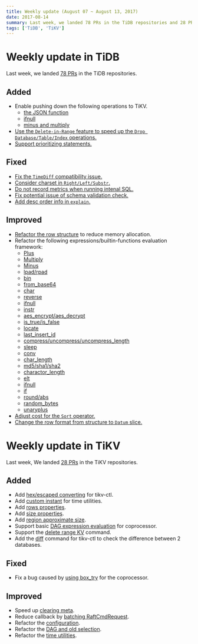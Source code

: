 ```yaml
---
title: Weekly update (August 07 ~ August 13, 2017)
date: 2017-08-14
summary: Last week, we landed 78 PRs in the TiDB repositories and 28 PRs in the TiKV repositories.
tags: ['TiDB', 'TiKV']
---
```


# Weekly update in TiDB

Last week, we landed [78 PRs](https://github.com/pingcap/tidb/pulls?utf8=%E2%9C%93&q=is%3Apr%20is%3Amerged%20merged%3A2017-08-07..2017-08-13%20) in the TiDB repositories.

## Added
* Enable pushing down the following operations to TiKV.
	- [the JSON function](https://github.com/pingcap/tidb/pull/3793)
	- [ifnull](https://github.com/pingcap/tidb/pull/4126)
	- [minus and multiply](https://github.com/pingcap/tidb/pull/4151)
* [Use the `Delete-in-Range` feature to speed up the `Drop Database/Table/Index` operations.](https://github.com/pingcap/tidb/pull/3993)
* [Support prioritizing statements.](https://github.com/pingcap/tidb/pull/4119)

## Fixed
* [Fix the `TimeDiff` compatibility issue.](https://github.com/pingcap/tidb/pull/4018)
* [Consider charset in `Right/Left/Substr`.](https://github.com/pingcap/tidb/pull/4033)
* [Do not record metrics when running intenal SQL.](https://github.com/pingcap/tidb/pull/4064)
* [Fix potential issue of schema validation check.](https://github.com/pingcap/tidb/pull/4073)
* [Add desc order info in `explain`.](https://github.com/pingcap/tidb/pull/4108)

## Improved
* [Refactor the row structure](https://github.com/pingcap/tidb/pull/3758) to reduce memory allocation.
* Refactor the following expressions/builtin-functions evaluation framework:
  - [Plus](https://github.com/pingcap/tidb/pull/3858)
  - [Multiply](https://github.com/pingcap/tidb/pull/4118)
  - [Minus](https://github.com/pingcap/tidb/pullt/4077)
  - [lpad/rpad](https://github.com/pingcap/tidb/pull/4036)
  - [bin](https://github.com/pingcap/tidb/pull/4039)
  - [from_base64](https://github.com/pingcap/tidb/pull/4040)
  - [char](https://github.com/pingcap/tidb/pull/4041)
  - [reverse](https://github.com/pingcap/tidb/pull/4042)
  - [ifnull](https://github.com/pingcap/tidb/pull/4050)
  - [instr](https://github.com/pingcap/tidb/pull/4052)
  - [aes_encrypt/aes_decrypt](https://github.com/pingcap/tidb/pull/4085)
  - [is_true/is_false](https://github.com/pingcap/tidb/pull/4086)
  - [locate](https://github.com/pingcap/tidb/pull/4088)
  - [last_insert_id](https://github.com/pingcap/tidb/pull/4093)
  - [compress/uncompress/uncompress_length](https://github.com/pingcap/tidb/pull/4095)
  - [sleep](https://github.com/pingcap/tidb/pull/4096)
  - [conv](https://github.com/pingcap/tidb/pull/4100)
  - [char_length](https://github.com/pingcap/tidb/pull/4105)
  - [md5/sha1/sha2](https://github.com/pingcap/tidb/pull/4109)
  - [charactor_length](https://github.com/pingcap/tidb/pull/4113)
  - [elt](https://github.com/pingcap/tidb/pull/4124)
  - [ifnull](https://github.com/pingcap/tidb/pull/4127)
  - [if](https://github.com/pingcap/tidb/pull/4137)
  - [round/abs](https://github.com/pingcap/tidb/pull/4146)
  - [random_bytes](https://github.com/pingcap/tidb/pull/4148)
  - [unaryplus](https://github.com/pingcap/tidb/pull/4152)
* [Adjust cost for the `Sort` operator.](https://github.com/pingcap/tidb/pull/4070)
* [Change the row format from structure to `Datum` slice.](https://github.com/pingcap/tidb/pull/4072)

# Weekly update in TiKV

Last week, We landed [28 PRs](https://github.com/search?utf8=%E2%9C%93&q=repo%3Apingcap%2Ftikv+repo%3Apingcap%2Fpd+is%3Apr+is%3Amerged+merged%3A2017-08-06..2017-08-12&type=Issues) in the TiKV repositories.

## Added

* Add [hex/escaped converting](https://github.com/pingcap/tikv/pull/2143) for tikv-ctl.
* Add [custom instant](https://github.com/pingcap/tikv/pull/2139) for time utilities.
* Add [rows properties](https://github.com/pingcap/tikv/pull/2136).
* Add [size properties](https://github.com/pingcap/tikv/pull/2097).
* Add [region approximate size](https://github.com/pingcap/tikv/pull/2132).
* Support basic [DAG expression evaluation](https://github.com/pingcap/tikv/pull/2133) for coprocessor.
* Support the [delete range KV](https://github.com/pingcap/tikv/pull/1983) command.
* Add the [diff](https://github.com/pingcap/tikv/pull/2126) command for tikv-ctl to check the difference between 2 databases.

## Fixed

* Fix a bug caused by [using box_try](https://github.com/pingcap/tikv/pull/2131) for the coprocessor.

## Improved

* Speed up [clearing meta](https://github.com/pingcap/tikv/pull/2095).
* Reduce callback by [batching RaftCmdRequest](https://github.com/pingcap/tikv/pull/2107).
* Refactor the [configuration](https://github.com/pingcap/tikv/pull/2116).
* Refactor the [DAG and old selection](https://github.com/pingcap/tikv/pull/2128).
* Refactor the [time utilities](https://github.com/pingcap/tikv/pull/2137).
